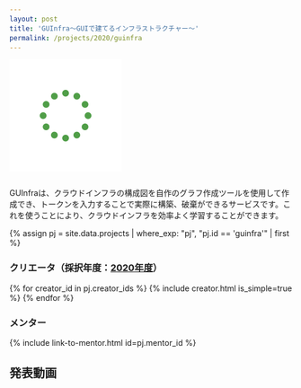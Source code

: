 ```yaml
---
layout: post
title: 'GUInfra〜GUIで建てるインフラストラクチャー〜'
permalink: /projects/2020/guinfra
---
```


<img class='top-img lazyload' src='/assets/img/spinner.svg' data-src='/assets/img/thumbnails/2020/guinfra.png' loading='lazy' style='margin-bottom: 10px;' />

GUInfraは、クラウドインフラの構成図を自作のグラフ作成ツールを使用して作成でき、トークンを入力することで実際に構築、破棄ができるサービスです。これを使うことにより、クラウドインフラを効率よく学習することができます。

{% assign pj = site.data.projects | where_exp: "pj", "pj.id == 'guinfra'" | first %}

### クリエータ（採択年度：<a href='/projects/2020'>2020年度</a>）
<p>
{% for creator_id in pj.creator_ids %}
  {% include creator.html is_simple=true %}
{% endfor %}
</p>

### メンター
<p>{% include link-to-mentor.html id=pj.mentor_id %}</p>

## 発表動画
<div class="youtube">
  <iframe width="560" height="315" class="lazyload" data-src="https://www.youtube.com/embed/ArN9NrsmRs4?rel=0" frameborder="0" allowfullscreen=""></iframe>
</div>

